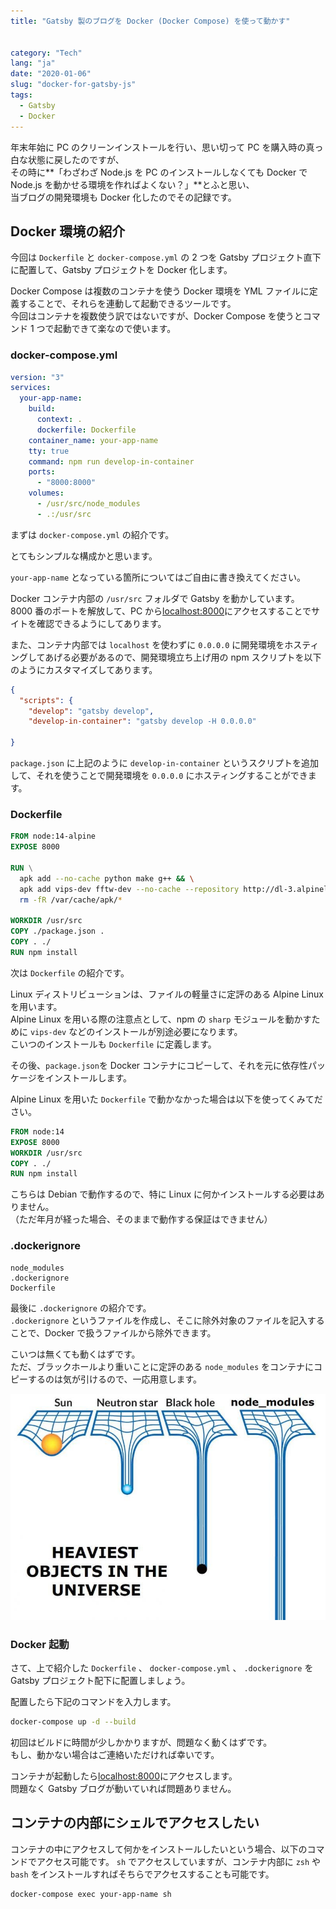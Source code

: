 ```yaml
---
title: "Gatsby 製のブログを Docker (Docker Compose) を使って動かす"


category: "Tech"
lang: "ja"
date: "2020-01-06"
slug: "docker-for-gatsby-js"
tags:
  - Gatsby
  - Docker
---
```


年末年始に PC のクリーンインストールを行い、思い切って PC を購入時の真っ白な状態に戻したのですが、  
その時に**「わざわざ Node.js を PC のインストールしなくても Docker で Node.js を動かせる環境を作ればよくない？」**とふと思い、  
当ブログの開発環境も Docker 化したのでその記録です。

## Docker 環境の紹介

今回は `Dockerfile` と `docker-compose.yml` の 2 つを Gatsby プロジェクト直下に配置して、Gatsby プロジェクトを Docker 化します。

Docker Compose は複数のコンテナを使う Docker 環境を YML ファイルに定義することで、それらを連動して起動できるツールです。  
今回はコンテナを複数使う訳ではないですが、Docker Compose を使うとコマンド 1 つで起動できて楽なので使います。

### docker-compose.yml

```yml
version: "3"
services:
  your-app-name:
    build:
      context: .
      dockerfile: Dockerfile
    container_name: your-app-name
    tty: true
    command: npm run develop-in-container
    ports:
      - "8000:8000"
    volumes:
      - /usr/src/node_modules
      - .:/usr/src
```

まずは `docker-compose.yml` の紹介です。

とてもシンプルな構成かと思います。

`your-app-name` となっている箇所についてはご自由に書き換えてください。

Docker コンテナ内部の `/usr/src` フォルダで Gatsby を動かしています。  
8000 番のポートを解放して、PC から[localhost:8000](http://localhost:8000)にアクセスすることでサイトを確認できるようにしてあります。

また、コンテナ内部では `localhost` を使わずに `0.0.0.0` に開発環境をホスティングしてあげる必要があるので、開発環境立ち上げ用の npm スクリプトを以下のようにカスタマイズしてあります。

```json
{
  "scripts": {
    "develop": "gatsby develop",
    "develop-in-container": "gatsby develop -H 0.0.0.0"

}
```

`package.json` に上記のように `develop-in-container` というスクリプトを追加して、それを使うことで開発環境を `0.0.0.0` にホスティングすることができます。

### Dockerfile

```Dockerfile
FROM node:14-alpine
EXPOSE 8000

RUN \
  apk add --no-cache python make g++ && \
  apk add vips-dev fftw-dev --no-cache --repository http://dl-3.alpinelinux.org/alpine/edge/community --repository http://dl-3.alpinelinux.org/alpine/edge/main && \
  rm -fR /var/cache/apk/*

WORKDIR /usr/src
COPY ./package.json .
COPY . ./
RUN npm install
```

次は `Dockerfile` の紹介です。

Linux ディストリビューションは、ファイルの軽量さに定評のある Alpine Linux を用います。  
Alpine Linux を用いる際の注意点として、npm の `sharp` モジュールを動かすために `vips-dev` などのインストールが別途必要になります。  
こいつのインストールも `Dockerfile` に定義します。

その後、`package.json`を Docker コンテナにコピーして、それを元に依存性パッケージをインストールします。

Alpine Linux を用いた `Dockerfile` で動かなかった場合は以下を使ってくみてださい。

```Dockerfile
FROM node:14
EXPOSE 8000
WORKDIR /usr/src
COPY . ./
RUN npm install
```

こちらは Debian で動作するので、特に Linux に何かインストールする必要はありません。  
（ただ年月が経った場合、そのままで動作する保証はできません）

### .dockerignore

```ignore
node_modules
.dockerignore
Dockerfile
```

最後に `.dockerignore` の紹介です。  
`.dockerignore` というファイルを作成し、そこに除外対象のファイルを記入することで、Docker で扱うファイルから除外できます。

こいつは無くても動くはずです。  
ただ、ブラックホールより重いことに定評のある `node_modules` をコンテナにコピーするのは気が引けるので、一応用意します。

![heaviest_objects_in_the_universe](./heaviest_objects_in_the_universe.jpg)

### Docker 起動

さて、上で紹介した `Dockerfile` 、 `docker-compose.yml` 、 `.dockerignore` を Gatsby プロジェクト配下に配置しましょう。

配置したら下記のコマンドを入力します。

```bash
docker-compose up -d --build
```

初回はビルドに時間が少しかかりますが、問題なく動くはずです。  
もし、動かない場合はご連絡いただければ幸いです。

コンテナが起動したら[localhost:8000](http://localhost:8000)にアクセスします。  
問題なく Gatsby ブログが動いていれば問題ありません。

## コンテナの内部にシェルでアクセスしたい

コンテナの中にアクセスして何かをインストールしたいという場合、以下のコマンドでアクセス可能です。
`sh` でアクセスしていますが、コンテナ内部に `zsh` や `bash` をインストールすればそちらでアクセスすることも可能です。

```bash
docker-compose exec your-app-name sh
```
